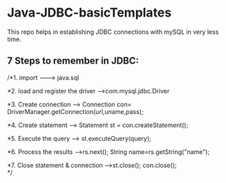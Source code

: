 # Java-JDBC-basicTemplates
This repo helps in establishing JDBC connections with mySQL in very less time.

## 7 Steps to remember in JDBC:
/*1. import ---> java.sql

 *2. load and register the driver -->com.mysql.jdbc.Driver
 
 *3. Create connection --> Connection con= DriverManager.getConnection(url,uname,pass);
 
 *4. Create statement --> Statement st = con.createStatement();
 
 *5. Execute the query --> st.executeQuery(query);
 
 *6. Process the results -->rs.next();    String name=rs.getString("name");
 
 *7. Close statement & connection -->st.close();           con.close();		                   
 */


